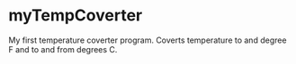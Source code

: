 # myTempCoverter
My first temperature coverter program. Coverts temperature to and degree F and to and from degrees C.
